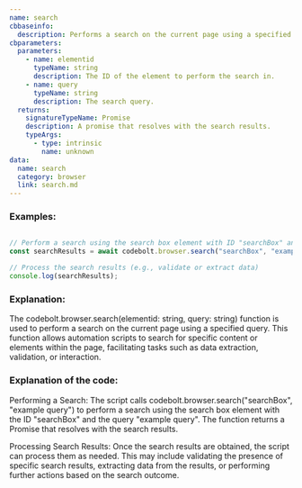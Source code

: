 ```yaml
---
name: search
cbbaseinfo:
  description: Performs a search on the current page using a specified query.
cbparameters:
  parameters:
    - name: elementid
      typeName: string
      description: The ID of the element to perform the search in.
    - name: query
      typeName: string
      description: The search query.
  returns:
    signatureTypeName: Promise
    description: A promise that resolves with the search results.
    typeArgs:
      - type: intrinsic
        name: unknown
data:
  name: search
  category: browser
  link: search.md
---
```

<CBBaseInfo/> 
 <CBParameters/>


### Examples: 

```js

// Perform a search using the search box element with ID "searchBox" and query "example query"
const searchResults = await codebolt.browser.search("searchBox", "example query");

// Process the search results (e.g., validate or extract data)
console.log(searchResults);

```

### Explanation: 

The codebolt.browser.search(elementid: string, query: string) function is used to perform a search on the current page using a specified query. This function allows automation scripts to search for specific content or elements within the page, facilitating tasks such as data extraction, validation, or interaction.


### Explanation of the code: 
Performing a Search: The script calls codebolt.browser.search("searchBox", "example query") to perform a search using the search box element with the ID "searchBox" and the query "example query". The function returns a Promise that resolves with the search results.

Processing Search Results: Once the search results are obtained, the script can process them as needed. This may include validating the presence of specific search results, extracting data from the results, or performing further actions based on the search outcome. 